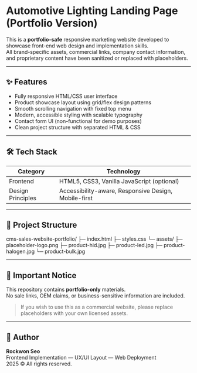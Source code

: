 # Automotive Lighting Landing Page (Portfolio Version)

This is a **portfolio-safe** responsive marketing website developed to showcase front-end web design and implementation skills.  
All brand-specific assets, commercial links, company contact information, and proprietary content have been sanitized or replaced with placeholders.

---

## ✨ Features

- Fully responsive HTML/CSS user interface
- Product showcase layout using grid/flex design patterns
- Smooth scrolling navigation with fixed top menu
- Modern, accessible styling with scalable typography
- Contact form UI (non-functional for demo purposes)
- Clean project structure with separated HTML & CSS

---

## 🛠️ Tech Stack

| Category | Technology |
|---------|------------|
| Frontend | HTML5, CSS3, Vanilla JavaScript (optional) |
| Design Principles | Accessibility-aware, Responsive Design, Mobile-first |

---

## 📂 Project Structure

cms-sales-website-portfolio/
├─ index.html
├─ styles.css
└─ assets/
├─ placeholder-logo.png
├─ product-hid.jpg
├─ product-led.jpg
├─ product-halogen.jpg
└─ product-bulk.jpg

---

## 🚫 Important Notice

This repository contains **portfolio-only** materials.  
No sale links, OEM claims, or business-sensitive information are included.

> If you wish to use this as a commercial website, please replace placeholders with your own licensed assets.

---

## 📌 Author

**Rockwon Seo**  
Frontend Implementation — UX/UI Layout — Web Deployment  
2025 © All rights reserved.
